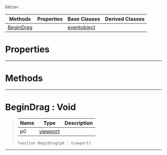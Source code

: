  `Editor`

|Methods|Properties|Base Classes|Derived Classes|
|---|---|---|---|
|[ BeginDrag](https://github.com/PlasmaEngine/PlasmaDocs/tree/master/docs/C%2B%2B/code_reference/class_reference/tool.markdown#begindrag-void)| |[eventobject](https://github.com/PlasmaEngine/PlasmaDocs/tree/master/docs/C%2B%2B/code_reference/class_reference/eventobject.markdown)| |


 #  Properties


---  
 #  Methods


---  
 #  BeginDrag : Void

> 
> |Name|Type|Description|
> |---|---|---|
> |p0|[viewport](https://github.com/PlasmaEngine/PlasmaDocs/tree/master/docs/C%2B%2B/code_reference/class_reference/viewport.markdown)| |
> ``` lang=cpp, name=Lightning
> function BeginDrag(p0 : Viewport)
> ``` 


---  
 

 